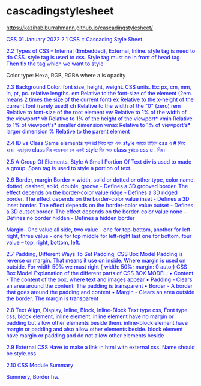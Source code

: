 # cascadingstylesheet

https://kazihabiburrahmann.github.io/cascadingstylesheet/

CSS									01 January 2022
2.1
CSS = Cascading Style Sheet. 

2.2
Types of CSS – Internal (Embedded), External, Inline.
style tag is need to do CSS.
style tag is used to css. Style tag must be in front of head tag. Then fix the tag which we want to style
</p> 
<style> 
p{ color: blue; 
   } 
</style>
Color type: Hexa, RGB, RGBA where a is opacity

2.3
Background Color.
font size, height, weight.
CSS units. Ex: px, cm, mm, in, pt, pc.
relative lengths.
em	Relative to the font-size of the element (2em means 2 times the size of the current font) 
ex	Relative to the x-height of the current font (rarely used) 
ch	Relative to the width of the "0" (zero) 
rem	Relative to font-size of the root element 
vw	Relative to 1% of the width of the viewport* 
vh	Relative to 1% of the height of the viewport* 
vmin	Relative to 1% of viewport's* smaller dimension 
vmax	Relative to 1% of viewport's* larger dimension
%	Relative to the parent element

2.4 ID vs Class
Same elements হলে id দিতে হবে এবং style করতে চাইলে css এ # দিতে হবে। এছাড়াও class দিব কয়েকজন কে একই style দিব আর class বুঝাতে css e . দিব।

2.5 A Group Of Elements, Style A Small Portion Of Text 
div is used to made a group. 
Span tag is used to style a portion of text.

2.6 Border, margin
Border = width, solid or dotted or other type, color name.
dotted, dashed, solid, double, groove - Defines a 3D grooved border. The effect depends on the border-color 
value ridge - Defines a 3D ridged border. The effect depends on the border-color value 
inset - Defines a 3D inset border. The effect depends on the border-color value 
outset - Defines a 3D outset border. The effect depends on the border-color value 
none - Defines no border 
hidden - Defines a hidden border

Margin- One value all side, 
               two value - one for top-bottom, another for left-right, 
               three value - one for top middle for left-right last one for bottom. 
               four value – top, right, bottom, left.
               
2.7 Padding, Different Ways To Set Padding, CSS Box Model
Padding is reverse or margin. That means it use on inside. Where margin is used on outside.
For width 50% we must right 
{ width: 50%; 
margin: 0 auto;}
CSS Box Model
Explanation of the different parts of CSS BOX MODEL:
•	Content - The content of the box, where text and images appear
•	Padding - Clears an area around the content. The padding is transparent
•	Border - A border that goes around the padding and content
•	Margin - Clears an area outside the border. The margin is transparent


2.8 Text Align, Display, Inline, Block, Inline-Block
Text type css, Font type css, block element, inline element.
inline element have <span class="a">no margin or padding but</span> allow other elements beside them.  inline-block element have <span class="b">margin or padding and</span> also allow other elements beside. block element have <span class="c">margin or padding and do not</span>  allow other elements beside</p>

2.9 External CSS
Have to make a link in html with external css. Name should be style.css
<link rel="stylesheet" href="css/style.css">

2.10 CSS Module Summary

Summery, Border hw. 
